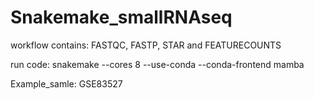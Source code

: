 # Snakemake_smallRNAseq

workflow contains: FASTQC, FASTP, STAR and FEATURECOUNTS

run code: snakemake --cores 8 --use-conda --conda-frontend mamba

Example_samle: GSE83527
